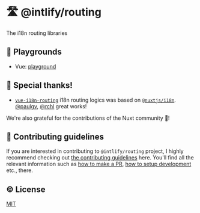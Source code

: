 # 🛣️ @intlify/routing

The i18n routing libraries

## 🍭 Playgrounds

- Vue: [playground](./playground)

## 💖 Special thanks!

- [`vue-i18n-routing`](https://github.com/intlify/routing/tree/main/packages/vue-i18n-routing) i18n routing logics was based on [`@nuxtjs/i18n`](https://github.com/nuxt-community/i18n-module). [@paulgv](https://github.com/paulgv), [@rchl](https://github.com/rchl) great works!

We're also grateful for the contributions of the Nuxt community 💚!

## 🙌 Contributing guidelines

If you are interested in contributing to `@intlify/routing` project, I highly recommend checking out [the contributing guidelines](/CONTRIBUTING.md) here. You'll find all the relevant information such as [how to make a PR](/CONTRIBUTING.md#pull-request-guidelines), [how to setup development](/CONTRIBUTING.md#development-setup) etc., there.

## ©️ License

[MIT](http://opensource.org/licenses/MIT)

